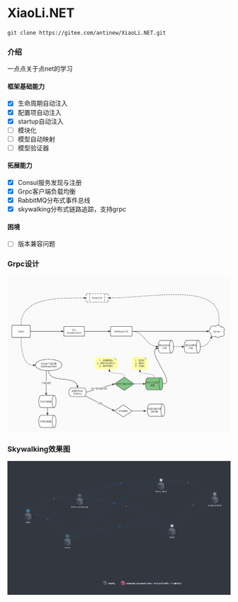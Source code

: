 # XiaoLi.NET

```shell
git clone https://gitee.com/antinew/XiaoLi.NET.git
```

### 介绍
一点点关于点net的学习
#### 框架基础能力
- [x] 生命周期自动注入
- [x] 配置项自动注入
- [x] startup自动注入
- [ ] 模块化
- [ ] 模型自动映射
- [ ] 模型验证器

#### 拓展能力
- [x] Consul服务发现与注册
- [x] Grpc客户端负载均衡
- [x] RabbitMQ分布式事件总线
- [x] skywalking分布式链路追踪，支持grpc

#### 困境
- [ ] 版本兼容问题

### Grpc设计
![输入图片说明](img/grpc.jpg)

### Skywalking效果图
![输入图片说明](img/skywalking.png)